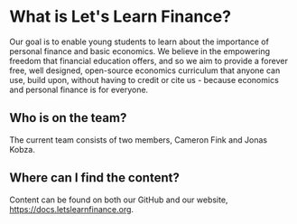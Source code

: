 # What is Let's Learn Finance?
Our goal is to enable young students to learn about the importance of personal finance and basic economics. We believe in the empowering freedom that financial education offers, and so we aim to provide a forever free, well designed, open-source economics curriculum that anyone can use, build upon, without having to credit or cite us - because economics and personal finance is for everyone.

## Who is on the team?
The current team consists of two members, Cameron Fink and Jonas Kobza.

## Where can I find the content?
Content can be found on both our GitHub and our website, https://docs.letslearnfinance.org.

